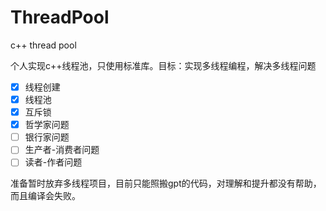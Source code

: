 # ThreadPool
c++ thread pool

个人实现c++线程池，只使用标准库。目标：实现多线程编程，解决多线程问题

- [X] 线程创建
- [X] 线程池
- [X] 互斥锁
- [X] 哲学家问题
- [ ] 银行家问题
- [ ] 生产者-消费者问题
- [ ] 读者-作者问题

准备暂时放弃多线程项目，目前只能照搬gpt的代码，对理解和提升都没有帮助，而且编译会失败。